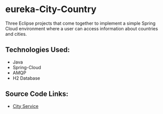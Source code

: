 # eureka-City-Country
Three Eclipse projects that come together to implement a simple Spring Cloud environment where a user can access information about countries and cities.

## Technologies Used:
* Java
* Spring-Cloud
* AMQP
* H2 Database

## Source Code Links:
* [City Service](https://github.com/andrewStich/eureka-City-Country/tree/master/eurekaCityService/src/main/java/com/cognixia)
